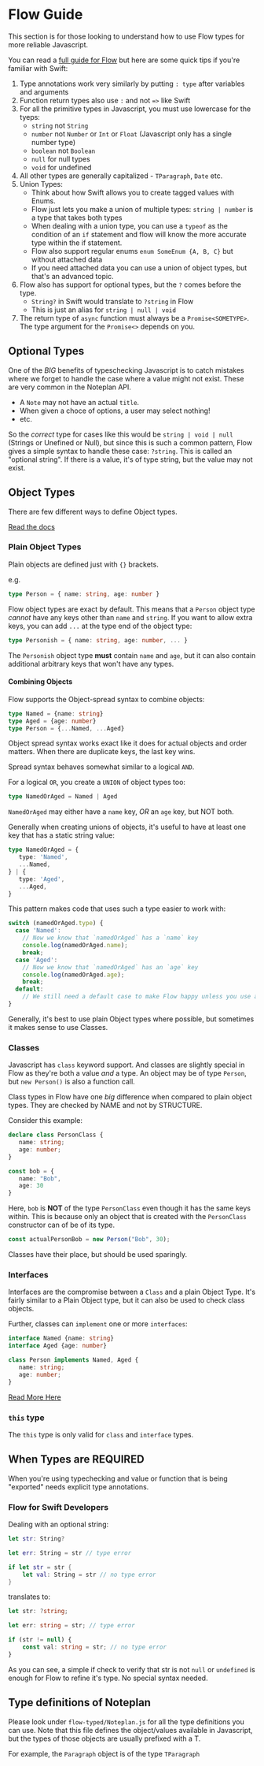 # Flow Guide

This section is for those looking to understand how to use Flow types for more reliable Javascript.

You can read a [full guide for Flow](https://flow.org/en/docs/) but here are some quick tips if you're familiar with Swift:

1. Type annotations work very similarly by putting `: type` after variables and arguments
2. Function return types also use `:` and not `=>` like Swift
3. For all the primitive types in Javascript, you must use lowercase for the tyeps:
   - `string` not `String`
   - `number` not `Number` or `Int` or `Float` (Javascript only has a single number type)
   - `boolean` not `Boolean`
   - `null` for null types
   - `void` for undefined
4. All other types are generally capitalized - `TParagraph`, `Date` etc.
5. Union Types:
   - Think about how Swift allows you to create tagged values with Enums.
   - Flow just lets you make a union of multiple types: `string | number` is a type that takes both types
   - When dealing with a union type, you can use a `typeof` as the condition of an `if` statement and
     flow will know the more accurate type within the if statement.
   - Flow also support regular enums `enum SomeEnum {A, B, C}` but without attached data
   - If you need attached data you can use a union of object types, but that's an advanced topic.
6. Flow also has support for optional types, but the `?` comes before the type.
   - `String?` in Swift would translate to `?string` in Flow
   - This is just an alias for `string | null | void`
7. The return type of `async` function must always be a `Promise<SOMETYPE>`. The type argument for the `Promise<>` depends on you.

## Optional Types

One of the *BIG* benefits of typeschecking Javascript is to catch mistakes where we forget to handle
the case where a value might not exist. These are very common in the Noteplan API. 
  * A `Note` may not have an actual `title`.
  * When given a choce of options, a user may select nothing!
  * etc.

So the *correct* type for cases like this would be `string | void | null` (Strings or Unefined or Null),
but since this is such a common pattern, Flow gives a simple syntax to handle these case:
`?string`. This is called an "optional string". If there is a value, it's of type string, but the value may not exist.

## Object Types

There are few different ways to define Object types.

[Read the docs](https://flow.org/en/docs/types/objects/)

### Plain Object Types

Plain objects are defined just with `{}` brackets.

e.g.
```typescript
type Person = { name: string, age: number }
```

Flow object types are exact by default. This means that a `Person` object type *cannot* have any keys
other than `name` and `string`. If you want to allow extra keys, you can add `...` at the type end of the object type:

```typescript
type Personish = { name: string, age: number, ... }
```

The `Personish` object type **must** contain `name` and `age`, but it can also contain additional 
arbitrary keys that won't have any types.

#### Combining Objects

Flow supports the Object-spread syntax to combine objects:

```typescript
type Named = {name: string}
type Aged = {age: number}
type Person = {...Named, ...Aged}
```

Object spread syntax works exact like it does for actual objects and order matters.
When there are duplicate keys, the last key wins.

Spread syntax behaves somewhat similar to a logical `AND`.

For a logical `OR`, you create a `UNION` of object types too:

```typescript
type NamedOrAged = Named | Aged
```

`NamedOrAged` may either have a `name` key, *OR* an `age` key, but NOT both.

Generally when creating unions of objects, it's useful to have at least one key that has a static string value:

```typescript
type NamedOrAged = {
   type: 'Named', 
   ...Named,
} | {
   type: 'Aged',
   ...Aged,
}
```

This pattern makes code that uses such a type easier to work with:

```js
switch (namedOrAged.type) {
  case 'Named':
    // Now we know that `namedOrAged` has a `name` key
    console.log(namedOrAged.name);
    break;
  case 'Aged': 
    // Now we know that `namedOrAged` has an `age` key
    console.log(namedOrAged.age);
    break;
  default:
    // We still need a default case to make Flow happy unless you use an enum
}
```

Generally, it's best to use plain Object types where possible, but sometimes it makes sense to use Classes.

### Classes

Javascript has `class` keyword support. And classes are slightly special in Flow as they're both a value *and* a type.
An object may be of type `Person`, but `new Person()` is also a function call.

Class types in Flow have one *big* difference when compared to plain object types. They are checked by NAME and not by STRUCTURE.

Consider this example:

```typescript
declare class PersonClass {
   name: string;
   age: number;
}

const bob = {
   name: "Bob",
   age: 30
}
```

Here, `bob` is **NOT** of the type `PersonClass` even though it has the same keys within. This is because only 
an object that is created with the `PersonClass` constructor can of be of its type.

```typescript
const actualPersonBob = new Person("Bob", 30);
```

Classes have their place, but should be used sparingly.

### Interfaces

Interfaces are the compromise between a `Class` and a plain Object Type. It's fairly similar to a Plain Object type,
but it can also be used to check class objects.

Further, classes can `implement` one or more `interfaces`:

```typescript
interface Named {name: string}
interface Aged {age: number}

class Person implements Named, Aged {
   name: string;
   age: number;
}
```

[Read More Here](https://medium.com/flow-type/sound-typing-for-this-in-flow-d62db2af969e)

### `this` type

The `this` type is only valid for `class` and `interface` types.

## When Types are REQUIRED

When you're using typechecking and value or function that is being "exported" needs explicit type annotations.

### Flow for Swift Developers

Dealing with an optional string:

```swift
let str: String?

let err: String = str // type error

if let str = str {
    let val: String = str // no type error
}
```

translates to:

```typescript
let str: ?string;

let err: string = str; // type error

if (str != null) {
	const val: string = str; // no type error
}
```

As you can see, a simple if check to verify that str is not `null` or `undefined` is enough for Flow to refine it's type.
No special syntax needed.

## Type definitions of Noteplan

Please look under `flow-typed/Noteplan.js` for all the type definitions you can use. Note that this file defines the object/values
available in Javascript, but the types of those objects are usually prefixed with a T.

For example, the `Paragraph` object is of the type `TParagraph`